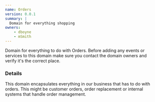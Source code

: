 ```yaml
---
name: Orders
version: 0.0.1
summary: |
  Domain for everything shopping
owners:
    - dboyne
    - mSmith
---
```


<Admonition>Domain for everything to do with Orders. Before adding any events or services to this domain make sure you contact the domain owners and verify it's the correct place.</Admonition>

### Details

This domain encapsulates everything in our business that has to do with orders. This might be customer orders, order replacement or internal systems that handle order management.

<NodeGraph title="Domain Graph" />